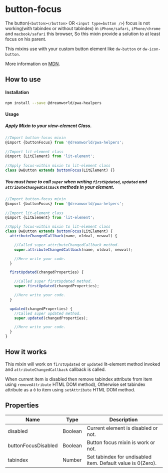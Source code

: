 # button-focus

The button(`<button></button>` OR `<input type=button />`) focus is not working(with tabindex or without tabindex) in `iPhone/safari`, `iPhone/chrome` and `macbook/safari` this browser, So this mixin provide a solution to at least focus on his parent.

This mixins use with your custom button element like `dw-button` or `dw-icon-button`.

More information on [MDN](https://developer.mozilla.org/en-US/docs/Web/HTML/Element/button#Clicking_and_focus).


## How to use

#### Installation
```sh
npm install --save @dreamworld/pwa-healpers
```

#### Usage

##### Apply Mixin to your view-element Class.
```javascript
//Import button-focus mixin
@import {buttonFocus} from '@dreamworld/pwa-helpers';
	
//Import lit-element class
@import {LitElement} from 'lit-element';
	
//Apply focus-within mixin to lit-element class
class DwButton extends buttonFocus(LitElement) {}
```

##### You must have to call `super` when writing `firstUpdated`, `updated` and `attributeChangedCallback` methods in your element.

```javascript
//Import button-focus mixin
@import {buttonFocus} from '@dreamworld/pwa-helpers';
	
//Import lit-element class
@import {LitElement} from 'lit-element';

//Apply focus-within mixin to lit-element class
class DwButton extends buttonFocus(LitElement) {
  attributeChangedCallback(name, oldval, newval) {

    //Called super attributeChangedCallback method.
    super.attributeChangedCallback(name, oldval, newval);

    //Here write your code.
  }

  firstUpdated(changedProperties) {

    //Called super firstUpdated method.
    super.firstUpdated(changedProperties);

    //Here write your code.
  }

  updated(changedProperties) {
    //Called super updated method.
    super.updated(changedProperties);

    //Here write your code.
  }
}
```

## How it works

This mixin will work on `firstUpdated` or `updated` lit-element method invoked and `attributeChangedCallback` callback is called. 

When current item is disabled then remove tabindex attribute from item using `removeAttribute` HTML DOM method),
Otherwise set tabindex attribute as a `0` to item using `setAttribute` HTML DOM method.

## Properties

| Name  | Type | Description |
| ----  | ---- | ----------- |
| disabled | Boolean | Current element is disabled or not.  |
| buttonFocusDisabled | Boolean | Button focus mixin is work or not.  |
| tabindex | Number | Set tabindex for undisabled item. Default value is 0(Zero).|



